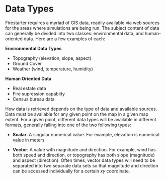 # Data Types

Firestarter requires a myriad of GIS data, readily available via web sources for the areas where simulations are being run. The subject content of data can generally be divided into two classes: environmental data, and human-oriented data. Here are a few examples of each:

**Environmental Data Types**

- Topography (elevation, slope, aspect)
- Ground Cover
- Weather (wind, temperature, humidity)

**Human Oriented Data**

- Real estate data
- Fire supression capabiity
- Census bureau data

How data is retrieved depends on the type of data and available sources. Data must be available for any given point on the map in a given map extent. For a given point, different data types will be available in different formats, generally falling into one of the two following types:

- **Scalar**: A singular numerical value. For example, elevation is numerical value in meters

- **Vector**: A value with magnitude and direction. For example, wind has both speed and direction, or topography has both slope (magnitude) and aspect (direction). Often times, vector data types will need to be separated into two separate data sets so that magnitude and direction can be accessed individually for a certain $x y$ coordinate.
